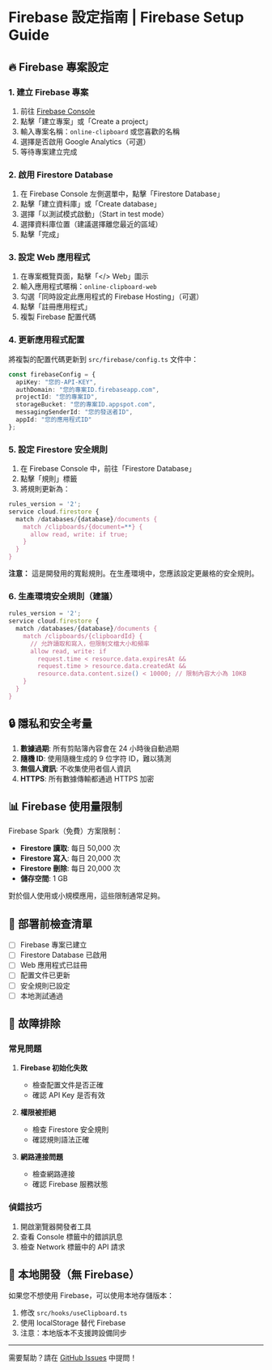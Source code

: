 # Firebase 設定指南 | Firebase Setup Guide

## 🔥 Firebase 專案設定

### 1. 建立 Firebase 專案

1. 前往 [Firebase Console](https://console.firebase.google.com/)
2. 點擊「建立專案」或「Create a project」
3. 輸入專案名稱：`online-clipboard` 或您喜歡的名稱
4. 選擇是否啟用 Google Analytics（可選）
5. 等待專案建立完成

### 2. 啟用 Firestore Database

1. 在 Firebase Console 左側選單中，點擊「Firestore Database」
2. 點擊「建立資料庫」或「Create database」
3. 選擇「以測試模式啟動」（Start in test mode）
4. 選擇資料庫位置（建議選擇離您最近的區域）
5. 點擊「完成」

### 3. 設定 Web 應用程式

1. 在專案概覽頁面，點擊「</> Web」圖示
2. 輸入應用程式暱稱：`online-clipboard-web`
3. 勾選「同時設定此應用程式的 Firebase Hosting」（可選）
4. 點擊「註冊應用程式」
5. 複製 Firebase 配置代碼

### 4. 更新應用程式配置

將複製的配置代碼更新到 `src/firebase/config.ts` 文件中：

```typescript
const firebaseConfig = {
  apiKey: "您的-API-KEY",
  authDomain: "您的專案ID.firebaseapp.com",
  projectId: "您的專案ID",
  storageBucket: "您的專案ID.appspot.com",
  messagingSenderId: "您的發送者ID",
  appId: "您的應用程式ID"
};
```

### 5. 設定 Firestore 安全規則

1. 在 Firebase Console 中，前往「Firestore Database」
2. 點擊「規則」標籤
3. 將規則更新為：

```javascript
rules_version = '2';
service cloud.firestore {
  match /databases/{database}/documents {
    match /clipboards/{document=**} {
      allow read, write: if true;
    }
  }
}
```

**注意：** 這是開發用的寬鬆規則。在生產環境中，您應該設定更嚴格的安全規則。

### 6. 生產環境安全規則（建議）

```javascript
rules_version = '2';
service cloud.firestore {
  match /databases/{database}/documents {
    match /clipboards/{clipboardId} {
      // 允許讀取和寫入，但限制文檔大小和頻率
      allow read, write: if 
        request.time < resource.data.expiresAt &&
        request.time > resource.data.createdAt &&
        resource.data.content.size() < 10000; // 限制內容大小為 10KB
    }
  }
}
```

## 🔒 隱私和安全考量

1. **數據過期**: 所有剪貼簿內容會在 24 小時後自動過期
2. **隨機 ID**: 使用隨機生成的 9 位字符 ID，難以猜測
3. **無個人資訊**: 不收集使用者個人資訊
4. **HTTPS**: 所有數據傳輸都通過 HTTPS 加密

## 📊 Firebase 使用量限制

Firebase Spark（免費）方案限制：
- **Firestore 讀取**: 每日 50,000 次
- **Firestore 寫入**: 每日 20,000 次
- **Firestore 刪除**: 每日 20,000 次
- **儲存空間**: 1 GB

對於個人使用或小規模應用，這些限制通常足夠。

## 🚀 部署前檢查清單

- [ ] Firebase 專案已建立
- [ ] Firestore Database 已啟用
- [ ] Web 應用程式已註冊
- [ ] 配置文件已更新
- [ ] 安全規則已設定
- [ ] 本地測試通過

## 🔧 故障排除

### 常見問題

1. **Firebase 初始化失敗**
   - 檢查配置文件是否正確
   - 確認 API Key 是否有效

2. **權限被拒絕**
   - 檢查 Firestore 安全規則
   - 確認規則語法正確

3. **網路連接問題**
   - 檢查網路連接
   - 確認 Firebase 服務狀態

### 偵錯技巧

1. 開啟瀏覽器開發者工具
2. 查看 Console 標籤中的錯誤訊息
3. 檢查 Network 標籤中的 API 請求

## 📱 本地開發（無 Firebase）

如果您不想使用 Firebase，可以使用本地存儲版本：

1. 修改 `src/hooks/useClipboard.ts`
2. 使用 localStorage 替代 Firebase
3. 注意：本地版本不支援跨設備同步

---

需要幫助？請在 [GitHub Issues](https://github.com/kjyang-0114/online-clipboard/issues) 中提問！